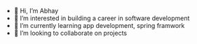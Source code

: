 - 👋 Hi, I’m Abhay
- 👀 I’m interested in building a career in software development
- 🌱 I’m currently learning app development, spring framwork
- 💞️ I’m looking to collaborate on projects 

<!---
100saurav/100saurav is a ✨ special ✨ repository because its `README.md` (this file) appears on your GitHub profile.
You can click the Preview link to take a look at your changes.
--->
